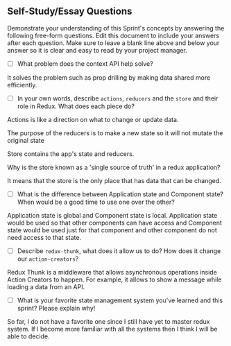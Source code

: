 ## Self-Study/Essay Questions

Demonstrate your understanding of this Sprint's concepts by answering the following free-form questions. Edit this document to include your answers after each question. Make sure to leave a blank line above and below your answer so it is clear and easy to read by your project manager.

- [ ] What problem does the context API help solve?

It solves the problem such as prop drilling by making data shared more efficiently.

- [ ] In your own words, describe `actions`, `reducers` and the `store` and their role in Redux. What does each piece do?

Actions is like a direction on what to change or update data.

The purpose of the reducers is to make a new state so it will not mutate the original state 

Store contains the app's state and reducers.

 Why is the store known as a 'single source of truth' in a redux application?

It means that the store is the only place that has data that can be changed.

- [ ] What is the difference between Application state and Component state? When would be a good time to use one over the other?

Application state is global and Component state is local. Application state would be used so that other components can have access and Component state would be used just for that component and other component do not need access to that state.

- [ ] Describe `redux-thunk`, what does it allow us to do? How does it change our `action-creators`?

Redux Thunk is a middleware that allows asynchronous operations inside Action Creators to happen. For example, it allows to show a message while loading a data from an API.

- [ ] What is your favorite state management system you've learned and this sprint? Please explain why!

So far, I do not have a favorite one since I still have yet to master redux system. If I become more familiar with all the systems then I think I will be able to decide.

